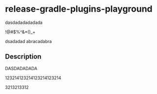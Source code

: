 # release-gradle-plugins-playground
dasdadadadadada

!@#$%^&*()_+

dsadadad
abracadabra





## Description 
DASDADADADA

123214123214123214123214   


3213213312
